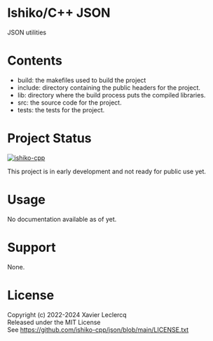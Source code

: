 # Ishiko/C++ JSON

JSON utilities

# Contents

- build: the makefiles used to build the project
- include: directory containing the public headers for the project.
- lib: directory where the build process puts the compiled libraries.
- src: the source code for the project.
- tests: the tests for the project.

# Project Status

[![ishiko-cpp](https://circleci.com/gh/ishiko-cpp/json.svg?style=shield)](https://circleci.com/gh/ishiko-cpp/json)

This project is in early development and not ready for public use yet.

# Usage

No documentation available as of yet.

# Support

None.

# License

Copyright (c) 2022-2024 Xavier Leclercq\
Released under the MIT License\
See https://github.com/ishiko-cpp/json/blob/main/LICENSE.txt
